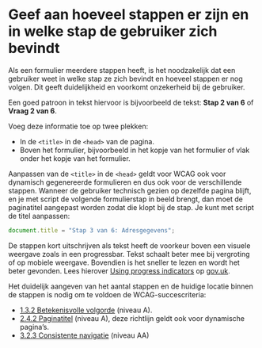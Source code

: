 <!-- @license CC0-1.0 -->

# Geef aan hoeveel stappen er zijn en in welke stap de gebruiker zich bevindt

Als een formulier meerdere stappen heeft, is het noodzakelijk dat een gebruiker weet in welke stap ze zich bevindt en hoeveel stappen er nog volgen. Dit geeft duidelijkheid en voorkomt onzekerheid bij de gebruiker.

Een goed patroon in tekst hiervoor is bijvoorbeeld de tekst: **Stap 2 van 6** of **Vraag 2 van 6**.

Voeg deze informatie toe op twee plekken:

- In de `<title>` in de `<head>` van de pagina.
- Boven het formulier, bijvoorbeeld in het kopje van het formulier of vlak onder het kopje van het formulier.

Aanpassen van de `<title>` in de `<head>` geldt voor WCAG ook voor dynamisch gegenereerde formulieren en dus ook voor de verschillende stappen. Wanneer de gebruiker technisch gezien op dezelfde pagina blijft, en je met script de volgende formulierstap in beeld brengt, dan moet de paginatitel aangepast worden zodat die klopt bij de stap. Je kunt met script de titel aanpassen:

```js
document.title = "Stap 3 van 6: Adresgegevens";
```

De stappen kort uitschrijven als tekst heeft de voorkeur boven een visuele weergave zoals in een progressbar. Tekst schaalt beter mee bij vergroting of op mobiele weergave. Bovendien is het sneller te lezen en wordt het beter gevonden. Lees hierover [Using progress indicators](https://design-system.service.gov.uk/patterns/question-pages/#using-progress-indicators) op [gov.uk](http://gov.uk/).

Het duidelijk aangeven van het aantal stappen en de huidige locatie binnen de stappen is nodig om te voldoen de WCAG-succescriteria:

- [1.3.2 Betekenisvolle volgorde](/wcag/1.3.2) (niveau A).
- [2.4.2 Paginatitel](/wcag/2.4.2) (niveau A), deze richtlijn geldt ook voor dynamische pagina’s.
- [3.2.3 Consistente navigatie](/wcag/3.2.3) (niveau AA)
